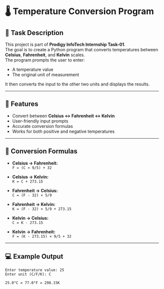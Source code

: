 # 🌡️ Temperature Conversion Program

## 📌 Task Description
This project is part of **Prodigy InfoTech Internship Task-01**.  
The goal is to create a Python program that converts temperatures between **Celsius**, **Fahrenheit**, and **Kelvin** scales.  
The program prompts the user to enter:
- A temperature value  
- The original unit of measurement  

It then converts the input to the other two units and displays the results.

---

## 🚀 Features
- Convert between **Celsius ↔ Fahrenheit ↔ Kelvin**
- User-friendly input prompts
- Accurate conversion formulas
- Works for both positive and negative temperatures

---

## 🔢 Conversion Formulas

- **Celsius → Fahrenheit:**  
  `F = (C × 9/5) + 32`

- **Celsius → Kelvin:**  
  `K = C + 273.15`

- **Fahrenheit → Celsius:**  
  `C = (F - 32) × 5/9`

- **Fahrenheit → Kelvin:**  
  `K = (F - 32) × 5/9 + 273.15`

- **Kelvin → Celsius:**  
  `C = K - 273.15`

- **Kelvin → Fahrenheit:**  
  `F = (K - 273.15) × 9/5 + 32`

---

## 💻 Example Output

```plaintext
Enter temperature value: 25
Enter unit (C/F/K): C

25.0°C = 77.0°F = 298.15K

